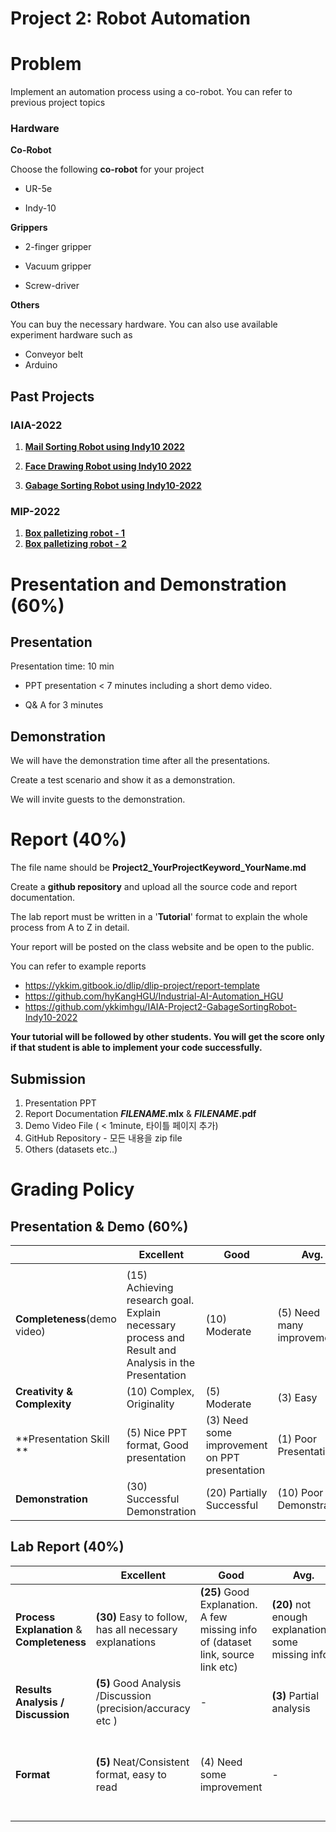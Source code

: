 # Project 2: Robot Automation



# Problem

Implement an automation process using a co-robot.  You can refer to previous project topics



### Hardware

**Co-Robot** 

Choose the following **co-robot** for your project

* UR-5e

* Indy-10

  

**Grippers** 

* 2-finger gripper

* Vacuum gripper

* Screw-driver



**Others**

You can buy the necessary hardware. You can also use available experiment hardware such as

* Conveyor belt
* Arduino





## Past Projects

### IAIA-2022

1) **[Mail Sorting Robot using Indy10 2022](https://github.com/ykkimhgu/IAIA-Project2-LetterSortingRobot-Indy10-2022)**

2. [**Face Drawing Robot using Indy10 2022**](https://github.com/ykkimhgu/IAI-Project2-FaceDrawingRobot-Indy10-2022)

3. [**Gabage Sorting Robot using Indy10-2022**](https://github.com/ykkimhgu/IAIA-Project2-GabageSortingRobot-Indy10-2022)

   
### MIP-2022

1. **[Box palletizing robot - 1](https://github.com/ykkimhgu/MIP2022-robot-sorting-indy10-demo)**
2. **[Box palletizing robot - 2](https://github.com/ykkimhgu/MIP2022-robot-boxpalletizing-indy10-demo)**





# Presentation and Demonstration (60%)

## Presentation
Presentation time: 10 min

* PPT presentation < 7 minutes including a short demo video. 

* Q& A for  3 minutes



## Demonstration

We will have the demonstration time after all the presentations. 

Create a test scenario and show it as a demonstration.  

We will invite guests to the demonstration.





#  Report (40%)

The file name should be **Project2_YourProjectKeyword_YourName.md** 

Create a **github repository** and upload all the source code and report documentation.





The lab report must be written in a '**Tutorial**' format to explain the whole process from A to Z in detail. 

Your report will be posted on the class website and be open to the public.



You can refer to example reports 

* https://ykkim.gitbook.io/dlip/dlip-project/report-template
* https://github.com/hyKangHGU/Industrial-AI-Automation_HGU
* https://github.com/ykkimhgu/IAIA-Project2-GabageSortingRobot-Indy10-2022





**Your tutorial will be followed by other students. You will get the score only if that student is able to implement your code successfully.**





## Submission

1) Presentation PPT
2) Report Documentation   **$FILENAME$.mlx** &  **$FILENAME$.pdf**
3) Demo Video File ( < 1minute,  타이틀 페이지 추가)
4) GitHub Repository - 모든 내용을  zip file
5) Others (datasets etc..)





# Grading Policy





## **Presentation & Demo** (60%)

|                              | **Excellent**                                                | **Good**                                      | **Avg.**                   | **None** |
| ---------------------------- | ------------------------------------------------------------ | --------------------------------------------- | -------------------------- | -------- |
|                              |                                                              |                                               |                            |          |
| **Completeness**(demo video) | (15) Achieving research goal. Explain necessary process and Result and Analysis in the Presentation | (10) Moderate                                 | (5) Need many improvements | 0        |
| **Creativity & Complexity**  | (10) Complex, Originality                                    | (5) Moderate                                  | (3) Easy                   | 0        |
| **Presentation Skill **      | (5) Nice PPT format, Good presentation                       | (3) Need some improvement on PPT presentation | (1) Poor Presentation      | 0        |
| **Demonstration**            | (30) Successful Demonstration                                | (20) Partially Successful                     | (10) Poor Demonstration    | 0        |



## Lab Report (40%)

|                                            | **Excellent**                                               | **Good**                                                     | **Avg.**                                            | **Poor**                                                     | **None**                |
| ------------------------------------------ | ----------------------------------------------------------- | ------------------------------------------------------------ | --------------------------------------------------- | ------------------------------------------------------------ | ----------------------- |
| **Process Explanation** & **Completeness** | **(30)** Easy to follow, has all necessary explanations     | **(25)** Good Explanation. A few missing info of (dataset link, source link etc) | **(20)** not enough explanations/ some missing info | **(10)** Hard to follow                                      | 0                       |
| **Results Analysis** **/ Discussion**      | **(5)** Good Analysis /Discussion (precision/accuracy etc ) | -                                                            | **(3)** Partial analysis                            | -                                                            | 0                       |
| **Format**                                 | **(5)** Neat/Consistent format, easy to read                | (4) Need some improvement                                    | -                                                   | **(3)** Need many improvement (No name, title , not consistent format etc) | 0 (not a report format) |



